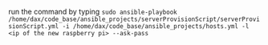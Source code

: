 run the command by typing `sudo ansible-playbook /home/dax/code_base/ansible_projects/serverProvisionScript/serverProvisionScript.yml -i /home/dax/code_base/ansible_projects/hosts.yml -l <ip of the new raspberry pi> --ask-pass`
